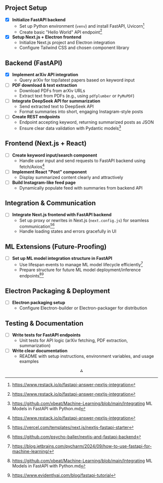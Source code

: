 ## Project Setup

- [x] **Initialize FastAPI backend**
  - Set up Python environment (`venv`) and install FastAPI, Uvicorn[^1]
  - Create basic "Hello World" API endpoint[^1]
- [x] **Setup Next.js + Electron frontend**
  - Initialize Next.js project and Electron integration
  - Configure Tailwind CSS and chosen component library

## Backend (FastAPI)

- [x] **Implement arXiv API integration**
  - Query arXiv for top/latest papers based on keyword input
- [ ] **PDF download \& text extraction**
  - Download PDFs from arXiv URLs
  - Extract text from PDFs (e.g., using `pdfplumber` or `PyMuPDF`)
- [ ] **Integrate DeepSeek API for summarization**
  - Send extracted text to DeepSeek API
  - Format summaries into short, engaging Instagram-style posts
- [ ] **Create REST endpoints**
  - Endpoint accepting keyword, returning summarized posts as JSON
  - Ensure clear data validation with Pydantic models[^2]

## Frontend (Next.js + React)

- [ ] **Create keyword input/search component**
  - Handle user input and send requests to FastAPI backend using fetch/Axios[^1]
- [ ] **Implement React "Post" component**
  - Display summarized content clearly and attractively
- [ ] **Build Instagram-like feed page**
  - Dynamically populate feed with summaries from backend API

## Integration \& Communication

- [ ] **Integrate Next.js frontend with FastAPI backend**
  - Set up proxy or rewrites in Next.js (`next.config.js`) for seamless communication[^3][^5]
  - Handle loading states and errors gracefully in UI

## ML Extensions (Future-Proofing)

- [ ] **Set up ML model integration structure in FastAPI**
  - Use lifespan events to manage ML model lifecycle efficiently[^6]
  - Prepare structure for future ML model deployment/inference endpoints[^2][^4]

## Electron Packaging \& Deployment

- [ ] **Electron packaging setup**
  - Configure Electron-builder or Electron-packager for distribution

## Testing \& Documentation

- [ ] **Write tests for FastAPI endpoints**
  - Unit tests for API logic (arXiv fetching, PDF extraction, summarization)
- [ ] **Write clear documentation**
  - README with setup instructions, environment variables, and usage examples

<div style="text-align: center">⁂</div>

[^1]: <https://www.restack.io/p/fastapi-answer-nextjs-integration>
[^2]: <https://github.com/xbeat/Machine-Learning/blob/main/Integrating> ML Models in FastAPI with Python.md
[^3]: <https://vercel.com/templates/next.js/nextjs-fastapi-starter>
[^4]: <https://www.evidentlyai.com/blog/fastapi-tutorial>
[^5]: <https://github.com/psycho-baller/nextjs-and-fastapi-backend>
[^6]: <https://blog.jetbrains.com/pycharm/2024/09/how-to-use-fastapi-for-machine-learning/>
